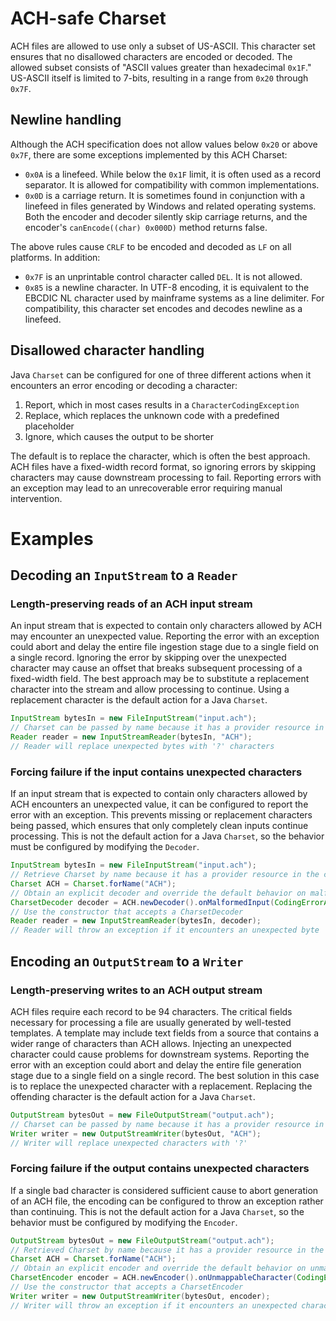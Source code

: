 # ACH-safe Charset

ACH files are allowed to use only a subset of US-ASCII. This character set ensures that no disallowed characters are
encoded or decoded. The allowed subset consists of "ASCII values greater than hexadecimal `0x1F`." US-ASCII itself is
limited to 7-bits, resulting in a range from `0x20` through `0x7F`.

## Newline handling

Although the ACH specification does not allow values below `0x20` or above `0x7F`, there are some exceptions implemented
by this ACH Charset:

* `0x0A` is a linefeed. While below the `0x1F` limit, it is often used as a record separator. It is allowed for
  compatibility with common implementations.
* `0x0D` is a carriage return. It is sometimes found in conjunction with a linefeed in files generated by Windows and
  related operating systems. Both the encoder and decoder silently skip carriage returns, and the encoder's
 `canEncode((char) 0x000D)` method returns false.

The above rules cause `CRLF` to be encoded and decoded as `LF` on all platforms. In addition:
* `0x7F` is an unprintable control character called `DEL`. It is not allowed.
* `0x85` is a newline character. In UTF-8 encoding, it is equivalent to the EBCDIC NL character used by mainframe
  systems as a line delimiter. For compatibility, this character set encodes and decodes newline as a linefeed.

## Disallowed character handling

Java `Charset` can be configured for one of three different actions when it encounters an error encoding or decoding
a character:

1. Report, which in most cases results in a `CharacterCodingException`
2. Replace, which replaces the unknown code with a predefined placeholder
3. Ignore, which causes the output to be shorter

The default is to replace the character, which is often the best approach. ACH files have a fixed-width record
format, so ignoring errors by skipping characters may cause downstream processing to fail. Reporting errors with an
exception may lead to an unrecoverable error requiring manual intervention.

# Examples

## Decoding an `InputStream` to a `Reader`

### Length-preserving reads of an ACH input stream

An input stream that is expected to contain only characters allowed by ACH may encounter an unexpected value. Reporting
the error with an exception could abort and delay the entire file ingestion stage due to a single field  on a single
record. Ignoring the error by skipping over the unexpected character may cause an offset that breaks subsequent
processing of a fixed-width field. The best approach may be to substitute a replacement character into the stream and
allow processing to continue. Using a replacement character is the default action for a Java `Charset`.

```Java
InputStream bytesIn = new FileInputStream("input.ach");
// Charset can be passed by name because it has a provider resource in the classpath
Reader reader = new InputStreamReader(bytesIn, "ACH");
// Reader will replace unexpected bytes with '?' characters
```

### Forcing failure if the input contains unexpected characters

If an input stream that is expected to contain only characters allowed by ACH encounters an unexpected value, it can be
configured to report the error with an exception. This prevents missing or replacement characters being passed, which
ensures that only completely clean inputs continue processing. This is not the default action for a Java `Charset`, so
the behavior must be configured by modifying the `Decoder`.

```Java
InputStream bytesIn = new FileInputStream("input.ach");
// Retrieve Charset by name because it has a provider resource in the classpath
Charset ACH = Charset.forName("ACH");
// Obtain an explicit decoder and override the default behavior on malformed input
CharsetDecoder decoder = ACH.newDecoder().onMalformedInput(CodingErrorAction.REPORT);
// Use the constructor that accepts a CharsetDecoder
Reader reader = new InputStreamReader(bytesIn, decoder);
// Reader will throw an exception if it encounters an unexpected byte
```

## Encoding an `OutputStream` to a `Writer`

### Length-preserving writes to an ACH output stream

ACH files require each record to be 94 characters. The critical fields necessary for processing a file are usually
generated by well-tested templates. A template may include text fields from a source that contains a wider range of
characters than ACH allows. Injecting an unexpected character could cause problems for downstream systems.  Reporting
the error with an exception could abort and delay the entire file generation stage due to a single field  on a single
record. The best solution in this case is to replace the unexpected character with a replacement. Replacing the
offending character is the default action for a Java `Charset`.

```Java
OutputStream bytesOut = new FileOutputStream("output.ach");
// Charset can be passed by name because it has a provider resource in the classpath
Writer writer = new OutputStreamWriter(bytesOut, "ACH");
// Writer will replace unexpected characters with '?'
```

### Forcing failure if the output contains unexpected characters

If a single bad character is considered sufficient cause to abort generation of an ACH file, the encoding can be
configured to throw an exception rather than continuing. This is not the default action for a Java `Charset`, so the
behavior must be configured by modifying the `Encoder`.

```Java
OutputStream bytesOut = new FileOutputStream("output.ach");
// Retrieved Charset by name because it has a provider resource in the classpath
Charset ACH = Charset.forName("ACH");
// Obtain an explicit encoder and override the default behavior on unmappable output
CharsetEncoder encoder = ACH.newEncoder().onUnmappableCharacter(CodingErrorAction.REPORT);
// Use the constructor that accepts a CharsetEncoder
Writer writer = new OutputStreamWriter(bytesOut, encoder);
// Writer will throw an exception if it encounters an unexpected character
```